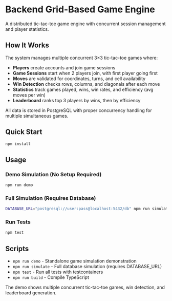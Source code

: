 # Backend Grid-Based Game Engine

A distributed tic-tac-toe game engine with concurrent session management and player statistics.

## How It Works

The system manages multiple concurrent 3×3 tic-tac-toe games where:

- **Players** create accounts and join game sessions
- **Game Sessions** start when 2 players join, with first player going first
- **Moves** are validated for coordinates, turns, and cell availability
- **Win Detection** checks rows, columns, and diagonals after each move
- **Statistics** track games played, wins, win rates, and efficiency (avg moves per win)
- **Leaderboard** ranks top 3 players by wins, then by efficiency

All data is stored in PostgreSQL with proper concurrency handling for multiple simultaneous games.

## Quick Start

```bash
npm install
```

## Usage

### Demo Simulation (No Setup Required)
```bash
npm run demo
```

### Full Simulation (Requires Database)
```bash
DATABASE_URL="postgresql://user:pass@localhost:5432/db" npm run simulate
```

### Run Tests
```bash
npm test
```

## Scripts

- `npm run demo` - Standalone game simulation demonstration
- `npm run simulate` - Full database simulation (requires DATABASE_URL)
- `npm test` - Run all tests with testcontainers
- `npm run build` - Compile TypeScript

The demo shows multiple concurrent tic-tac-toe games, win detection, and leaderboard generation.

